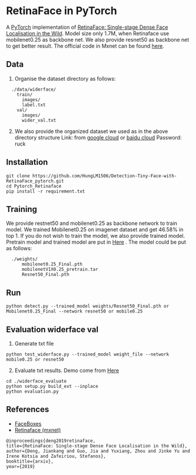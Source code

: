 # RetinaFace in PyTorch

A [PyTorch](https://pytorch.org/) implementation of [RetinaFace: Single-stage Dense Face Localisation in the Wild](https://arxiv.org/abs/1905.00641). Model size only 1.7M, when Retinaface use mobilenet0.25 as backbone net. We also provide resnet50 as backbone net to get better result. The official code in Mxnet can be found [here](https://github.com/deepinsight/insightface/tree/master/RetinaFace).

## Data

1. Organise the dataset directory as follows:

```Shell
  ./data/widerface/
    train/
      images/
      label.txt
    val/
      images/
      wider_val.txt
```

2. We also provide the organized dataset we used as in the above directory structure
   Link: from [google cloud](https://drive.google.com/open?id=11UGV3nbVv1x9IC--_tK3Uxf7hA6rlbsS) or [baidu cloud](https://pan.baidu.com/s/1jIp9t30oYivrAvrgUgIoLQ) Password: ruck

## Installation

```Shell
git clone https://github.com/HungLM1506/Detection-Tiny-Face-with-RetinaFace_pytorch.git
cd Pytorch_Retinaface
pip install -r requirement.txt
```

## Training

We provide restnet50 and mobilenet0.25 as backbone network to train model.
We trained Mobilenet0.25 on imagenet dataset and get 46.58% in top 1. If you do not wish to train the model, we also provide trained model. Pretrain model and trained model are put in [Here](https://drive.google.com/drive/folders/1odpdS9XtU4DMIp8S7HdNPyBMqVNroLkB?usp=drive_link) . The model could be put as follows:

```Shell
  ./weights/
      mobilenet0.25_Final.pth
      mobilenetV1X0.25_pretrain.tar
      Resnet50_Final.pth
```

## Run

```Shell
python detect.py --trained_model weights/Resnet50_Final.pth or Mobilenet0.25_Final --network resnet50 or mobile0.25
```

## Evaluation widerface val

1. Generate txt file

```Shell
python test_widerface.py --trained_model weight_file --network mobile0.25 or resnet50
```

2. Evaluate txt results. Demo come from [Here](https://github.com/wondervictor/WiderFace-Evaluation)

```Shell
cd ./widerface_evaluate
python setup.py build_ext --inplace
python evaluation.py
```

## References

- [FaceBoxes](https://github.com/zisianw/FaceBoxes.PyTorch)
- [Retinaface (mxnet)](https://github.com/deepinsight/insightface/tree/master/RetinaFace)

```
@inproceedings{deng2019retinaface,
title={RetinaFace: Single-stage Dense Face Localisation in the Wild},
author={Deng, Jiankang and Guo, Jia and Yuxiang, Zhou and Jinke Yu and Irene Kotsia and Zafeiriou, Stefanos},
booktitle={arxiv},
year={2019}
```
